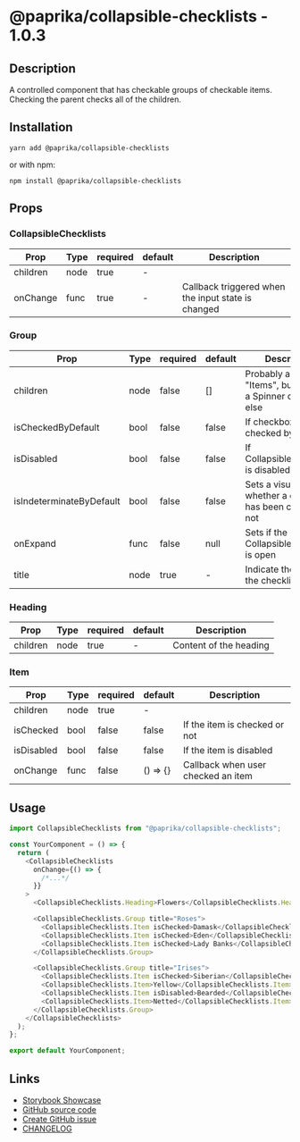 <!-- start: Autogenerated - do not modify -->

# @paprika/collapsible-checklists - 1.0.3

## Description

A controlled component that has checkable groups of checkable items. Checking the parent checks all of the children.

## Installation

```
yarn add @paprika/collapsible-checklists
```

or with npm:

```
npm install @paprika/collapsible-checklists
```

## Props

### CollapsibleChecklists

| Prop     | Type | required | default | Description                                        |
| -------- | ---- | -------- | ------- | -------------------------------------------------- |
| children | node | true     | -       |                                                    |
| onChange | func | true     | -       | Callback triggered when the input state is changed |

### Group

| Prop                     | Type | required | default | Description                                                           |
| ------------------------ | ---- | -------- | ------- | --------------------------------------------------------------------- |
| children                 | node | false    | []      | Probably an array of "Items", but could be a Spinner or anything else |
| isCheckedByDefault       | bool | false    | false   | If checkbox is checked by default                                     |
| isDisabled               | bool | false    | false   | If CollapsibleChecklists is disabled                                  |
| isIndeterminateByDefault | bool | false    | false   | Sets a visual state whether a checklist has been checked or not       |
| onExpand                 | func | false    | null    | Sets if the CollapsibleChecklists is open                             |
| title                    | node | true     | -       | Indicate the title for the checklist                                  |

### Heading

| Prop     | Type | required | default | Description            |
| -------- | ---- | -------- | ------- | ---------------------- |
| children | node | true     | -       | Content of the heading |

### Item

| Prop       | Type | required | default  | Description                        |
| ---------- | ---- | -------- | -------- | ---------------------------------- |
| children   | node | true     | -        |                                    |
| isChecked  | bool | false    | false    | If the item is checked or not      |
| isDisabled | bool | false    | false    | If the item is disabled            |
| onChange   | func | false    | () => {} | Callback when user checked an item |

<!-- end: Autogenerated - do not modify -->
<!-- content -->

## Usage

```js
import CollapsibleChecklists from "@paprika/collapsible-checklists";

const YourComponent = () => {
  return (
    <CollapsibleChecklists
      onChange={() => {
        /*...*/
      }}
    >
      <CollapsibleChecklists.Heading>Flowers</CollapsibleChecklists.Heading>

      <CollapsibleChecklists.Group title="Roses">
        <CollapsibleChecklists.Item isChecked>Damask</CollapsibleChecklists.Item>
        <CollapsibleChecklists.Item isChecked>Eden</CollapsibleChecklists.Item>
        <CollapsibleChecklists.Item isChecked>Lady Banks</CollapsibleChecklists.Item>
      </CollapsibleChecklists.Group>

      <CollapsibleChecklists.Group title="Irises">
        <CollapsibleChecklists.Item isChecked>Siberian</CollapsibleChecklists.Item>
        <CollapsibleChecklists.Item>Yellow</CollapsibleChecklists.Item>
        <CollapsibleChecklists.Item isDisabled>Bearded</CollapsibleChecklists.Item>
        <CollapsibleChecklists.Item>Netted</CollapsibleChecklists.Item>
      </CollapsibleChecklists.Group>
    </CollapsibleChecklists>
  );
};

export default YourComponent;
```

<!-- eoContent -->

## Links

- [Storybook Showcase](https://paprika.highbond.com/?path=/story/navigation-collapsiblechecklists--showcase)
- [GitHub source code](https://github.com/acl-services/paprika/tree/master/packages/CollapsibleChecklists/src)
- [Create GitHub issue](https://github.com/acl-services/paprika/issues/new?label=[]&title=@paprika/collapsible-checklists%20[help]:%20your%20short%20description&body=%0A%23%20Help%20wanted%0A%0A%23%23%20Please%20write%20your%20question.%0A*A%20clear%20and%20concise%20description%20of%20what%20the%20question%20is*%0A%0A%23%23%20Additional%20context%0A*Add%20any%20other%20context%20or%20screenshots%20about%20your%20question%20here.*%0A)
- [CHANGELOG](https://github.com/acl-services/paprika/tree/master/packages/CollapsibleChecklists/CHANGELOG.md)
